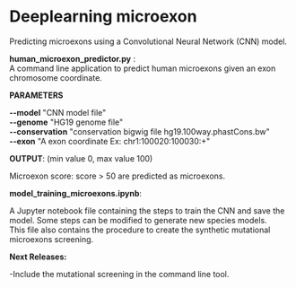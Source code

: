 # Deeplearning microexon
Predicting microexons using a Convolutional Neural Network (CNN) model.  

 __human_microexon_predictor.py__ :  
A command line application to predict human microexons given an exon chromosome coordinate.  
 
__PARAMETERS__


__--model__  "CNN model file"  
__--genome__ "HG19 genome file"  
__--conservation__ "conservation bigwig file hg19.100way.phastCons.bw"  
__--exon__ "A exon coordinate Ex: chr1:100020:100030:+"  
  
  
__OUTPUT__: (min value 0, max value 100)  

  Microexon score: score > 50 are predicted  as microexons.  




__model_training_microexons.ipynb__:  
  

A Jupyter notebook file containing the steps to train the CNN and save the model. 
Some steps can be modified to generate new species models.  
This file also contains the procedure to create the synthetic mutational microexons screening.  
 





__Next Releases:__  

  -Include the mutational screening in the command line tool.



